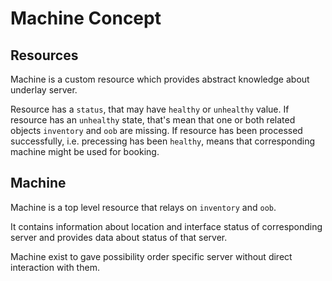 # Machine Concept

## Resources

Machine is a custom resource which provides abstract knowledge about underlay server.

Resource has a `status`, that may have `healthy` or `unhealthy` value.
If resource has an `unhealthy` state, that's mean that one or both related objects `inventory` and `oob` are missing.
If resource has been processed successfully, i.e. precessing has been `healthy`, means that corresponding machine might be used for booking.

## Machine

Machine is a top level resource that relays on `inventory` and `oob`.

It contains information about location and interface status of corresponding server and provides data about status of that server.

Machine exist to gave possibility order specific server without direct interaction with them.
